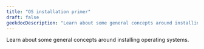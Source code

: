 ```yaml
---
title: "OS installation primer"
draft: false
geekdocDescription: "Learn about some general concepts around installing operating systems."
---
```


Learn about some general concepts around installing operating systems.
